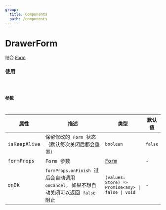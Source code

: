 ```yaml
---
group:
  title: Components
  path: /components
---
```


# DrawerForm

结合 [Form](/components/form)

### 使用

<code src="./demo/base.tsx" />

### 参数

| 属性        | 描述                                                                                  | 类型                                               | 默认值  |
| ----------- | ------------------------------------------------------------------------------------- | -------------------------------------------------- | ------- |
| isKeepAlive | 保留修改的 `Form` 状态（默认每次关闭后都会重置）                                      | `boolean`                                          | `false` |
| formProps   | Form 参数                                                                             | [Form](/components/form#参数)                      | -       |
| onOk        | `formProps.onFinish` 过后会自动调用 `onCancel`, 如果不想自动关闭可以返回 `false` 阻止 | `(values: Store) => Promise<any> \| false \| void` | -       |
